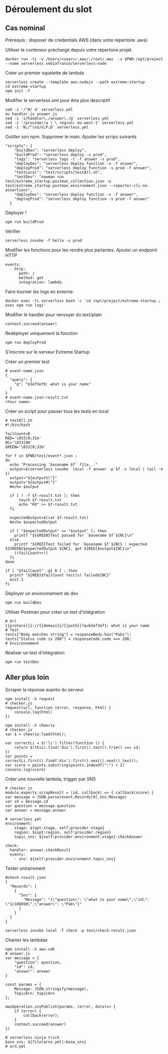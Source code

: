 # Déroulement du slot

## Cas nominal

Prérequis : disposer de credentials AWS (dans votre répertoire .aws)

Utiliser le conteneur préchargé depuis votre répertoire projet.
```
docker run -ti -v /Users/<user>/.aws/:/root/.aws  -v $PWD:/opt/project   --name serverless xebiafrance/serverless-node
```

Créer un premier squelette de lambda
```
serverless create --template aws-nodejs --path extreme-startup
cd extreme-startup
npm init -f
```

Modifier le serverless.xml pour être plus descriptif
```
sed -i '/^#/ d' serverless.yml
mv handler.js answer.js
sed -i 's/handler\./answer\./g' serverless.yml
sed -i '/provider/a \ \ region: eu-west-1' serverless.yml
sed -i 'N;/^\n$/d;P;D' serverless.yml
```

Outiller son npm. Supprimer le main. Ajouter les scrips suivants
```
"scripts": {
    "buildDev": "serverless deploy",
    "buildProd": "serverless deploy -s prod",
    "logs": "serverless logs -t -f answer -s prod",
    "deployDev": "serverless deploy function -v -f answer",
    "deployProd": "serverless deploy function -s prod -f answer",
    "testLocal": "test/scripts/testAll.sh",
    "testDev": "newman run test/extreme_startup.postman_collection.json -e test/extreme_startup.postman_environment.json --reporter-cli-no-assertions",
    "deployDev": "serverless deploy function -v -f answer",
    "deployProd": "serverless deploy function -s prod -f answer"
  }
```

Déployer !
```
npm run buildProd
```

Vérifier
```
serverless invoke -f hello -s prod
```

Modifier les fonctions pour les rendre plus parlantes. Ajouter un endpoint HTTP
```
events:
  - http:
      path: /
      method: get
      integration: lambda
```

Faire tourner les logs en externe:
```
docker exec -ti serverless bash -c 'cd /opt/project/extreme-startup ; exec npm run logs'
```

Modifier le handler pour renvoyer du text/plain
```
context.succeed(answer)
```

Redéployer uniquement la fonction
```
npm run deployProd
```

S'inscrire sur le serveur Extreme Startup

Créer un premier test
```
# event-name.json
{
  "query": {
    "q": "b3ef3ef0: what is your name"
  }
}
# event-name.json-result.txt
<Your name>
```

Créer un script pour passer tous les tests en local
```
# testAll.sh
#!/bin/bash

failCount=0
RED='\033[0;31m'
NC='\033[0m'
GREEN='\033[0;32m'

for f in $PWD/test/event*.json ;
do
  echo "Processing `basename $f` file..."
  output=$(serverless invoke  local -f answer -p $f -s local | tail -n 1)
  output="${output%\"}"
  output="${output#\"}"
  #echo $output

  if [ ! -f $f-result.txt ]; then
      touch $f-result.txt
      echo "KO" >> $f-result.txt
  fi

  expectedOutput=$(cat $f-result.txt)
  #echo $expectedOutput

  if [ "$expectedOutput" == "$output" ]; then
    printf "${GREEN}Test passed for `basename $f`${NC}\n"
  else
    printf "${RED}Test failed for `basename $f`${NC} : expected ${GREEN}$expectedOutput ${NC}, got ${RED}$output${NC}\n"
    ((failCount++))
  fi
done

if [ "$failCount" -gt 0 ] ; then
  printf "${RED}$failCount test(s) failed${NC}"
  exit 1
fi

```

Déployer un environnement de dev
```
npm run buildDev
```

Utiliser Postman pour créer un test d'intégration
```
# Url
{{protocol}}://{{domain}}/{{path}}?q=b3ef3ef1: what is your name
# Test
tests["Body matches string"] = responseBody.has("Pabs");
tests["Status code is 200"] = responseCode.code === 200;
# Environnement
```

Réaliser un test d'intégration
```
npm run testDev
```

## Aller plus loin
Scraper la réponse auprès du serveur
```
npm install -S request
# checker.js
request(url, function (error, response, html) {
    console.log(html)
})

npm install -S cheerio
# checker.js
var $ = cheerio.load(html);

var correctLi = $('li').filter(function () {
    return $(this).find('div').first().text().trim() === id;
})
var points = correctLi.first().find('div').first().next().next().text();
var score = points.substring(points.indexOf(":") + 2)
console.log(score)
```

Créer une nouvelle lambda, trigger par SNS
```
# checker.js
module.exports.scrapResult = (id, callback) => { callback(score) }
var message = JSON.parse(event.Records[0].Sns.Message)
var id = message.id
var question = message.question
var answer = message.answer

# serverless.yml
environment:
    stage: ${opt:stage, self:provider.stage}
    region: ${opt:region, self:provider.region}
    topic_sns: ${self:provider.environment.stage}-checkAnswer

check:
  handler: answer.checkResult
  events:
    - sns: ${self:provider.environment.topic_sns}
```

Tester unitairement
```
#check-result.json
{
  "Records": [
    {
      "Sns": {
        "Message": "{\"question\": \"what is your name\",\"id\": \"1c108850\",\"answer\": \"Pab\"}"
      }
    }
  ]
}

serverless invoke local -f check -p test/check-result.json
```

Chainer les lambdas
```
npm install -S aws-sdk
# answer.js
var message = {
    "question": question,
    "id": id,
    "answer": answer
}

const params = {
    Message: JSON.stringify(message),
    TopicArn: topicArn
};

awsOperation.snsPublish(params, (error, data)=> {
    if (error) {
        callback(error);
    }
    context.succeed(answer)
})

# serverless ninja trick
base_sns: ${file(arns.yml):base_sns}
# arn.yml
```



